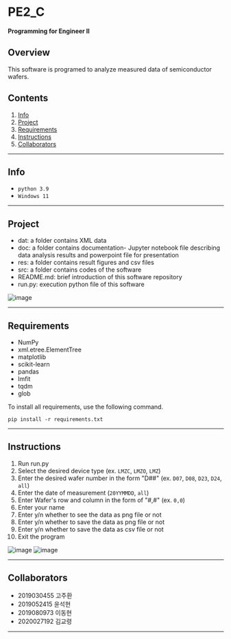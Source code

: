 # PE2_C
**Programming for Engineer Ⅱ**   


## Overview
This software is programed to analyze measured data of semiconductor wafers.

## Contents
1. [Info](#Info)
2. [Project](#Project)
3. [Requirements](#Requirements)
4. [Instructions](#Instructions)
5. [Collaborators](#Collaborators)
* * *


## Info
- `python 3.9`
- `Windows 11`
* * *

## Project
- dat: a folder contains XML data
- doc: a folder contains documentation- Jupyter notebook file describing data analysis results and powerpoint file for presentation
- res: a folder contains result figures and csv files
- src: a folder contains codes of the software
- README.md: brief introduction of this software repository
- run.py: execution python file of this software   

![image](https://user-images.githubusercontent.com/127359402/236680428-3d8cf99c-d164-4a9d-a818-274bbd423bff.png)
* * *

## Requirements
- NumPy
- xml.etree.ElementTree
- matplotlib
- scikit-learn
- pandas
- lmfit
- tqdm
- glob

To install all requirements, use the following command.   
```
pip install -r requirements.txt
```
* * *

## Instructions
1. Run run.py
2. Select the desired device type (ex. `LMZC`, `LMZO`, `LMZ`)
3. Enter the desired wafer number in the form "D##" (ex. `D07`, `D08`, `D23`, `D24`, `all`)
4. Enter the date of measurement (`20YYMMDD`, `all`)
5. Enter Wafer's row and column in the form of "#,#" (ex. `0,0`)
6. Enter your name
7. Enter y/n whether to see the data as png file or not
8. Enter y/n whether to save the data as png file or not
9. Enter y/n whether to save the data as csv file or not
10. Exit the program

![image](https://github.com/KyoRyoung/PE2/assets/127359402/93719258-3c0c-4d7e-ab2e-0461c2481728)
![image](https://github.com/KyoRyoung/PE2/assets/127359402/da651467-073e-4046-b534-7986311f88b3)

* * *

## Collaborators
- 2019030455 고주환   
- 2019052415 윤석현   
- 2019080973 이동현   
- 2020027192 김교령
* * *
